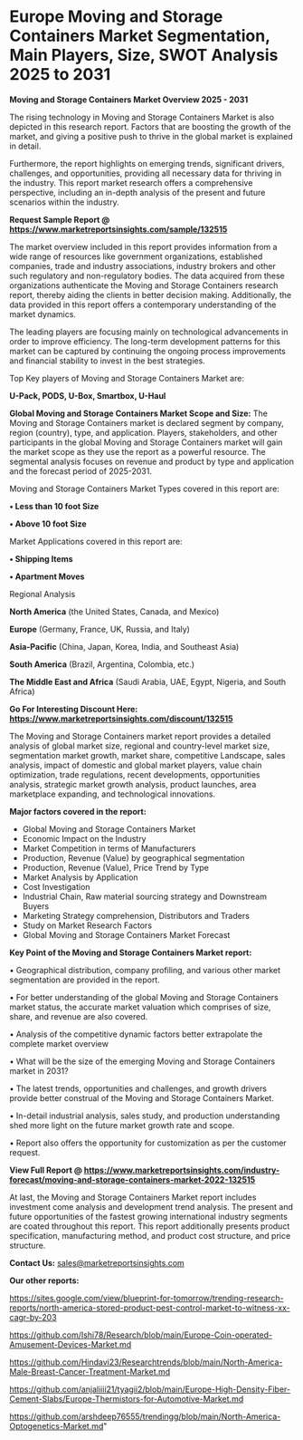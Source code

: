 # Europe Moving and Storage Containers Market Segmentation, Main Players, Size, SWOT Analysis 2025 to 2031

<Strong> Moving and Storage Containers Market Overview 2025 - 2031</strong>

The rising technology in Moving and Storage Containers Market is also depicted in this research report. Factors that are boosting the growth of the market, and giving a positive push to thrive in the global market is explained in detail.

Furthermore, the report highlights on emerging trends, significant drivers, challenges, and opportunities, providing all necessary data for thriving in the industry. This report market research offers a comprehensive perspective, including an in-depth analysis of the present and future scenarios within the industry.

<strong>Request Sample Report @ <a href=https://www.marketreportsinsights.com/sample/132515>https://www.marketreportsinsights.com/sample/132515</a></strong>

The market overview included in this report provides information from a wide range of resources like government organizations, established companies, trade and industry associations, industry brokers and other such regulatory and non-regulatory bodies. The data acquired from these organizations authenticate the Moving and Storage Containers research report, thereby aiding the clients in better decision making. Additionally, the data provided in this report offers a contemporary understanding of the market dynamics.

The leading players are focusing mainly on technological advancements in order to improve efficiency. The long-term development patterns for this market can be captured by continuing the ongoing process improvements and financial stability to invest in the best strategies.

Top Key players of Moving and Storage Containers Market are:

<strong>U-Pack, PODS, U-Box, Smartbox, U-Haul</strong>

<strong><b>Global Moving and Storage Containers Market Scope and Size:</b></strong>
The Moving and Storage Containers market is declared segment by company, region (country), type, and application. Players, stakeholders, and other participants in the global Moving and Storage Containers market will gain the market scope as they use the report as a powerful resource. The segmental analysis focuses on revenue and product by type and application and the forecast period of 2025-2031.

Moving and Storage Containers Market Types covered in this report are:

<strong>• Less than 10 foot Size

• Above 10 foot Size</strong>

Market Applications covered in this report are:

<strong>• Shipping Items

• Apartment Moves</strong> 

Regional Analysis

<strong>North America</strong> (the United States, Canada, and Mexico)

<strong>Europe</strong> (Germany, France, UK, Russia, and Italy)

<strong>Asia-Pacific</strong> (China, Japan, Korea, India, and Southeast Asia)

<strong>South America</strong> (Brazil, Argentina, Colombia, etc.)

<strong>The Middle East and Africa</strong> (Saudi Arabia, UAE, Egypt, Nigeria, and South Africa)

<strong>Go For Interesting Discount Here: <a href=https://www.marketreportsinsights.com/discount/132515>https://www.marketreportsinsights.com/discount/132515</a></strong>

The Moving and Storage Containers market report provides a detailed analysis of global market size, regional and country-level market size, segmentation market growth, market share, competitive Landscape, sales analysis, impact of domestic and global market players, value chain optimization, trade regulations, recent developments, opportunities analysis, strategic market growth analysis, product launches, area marketplace expanding, and technological innovations.

<strong><b>Major factors covered in the report:</b></strong>
<ul>
  <li>Global Moving and Storage Containers Market </li>
  <li>Economic Impact on the Industry</li>
  <li>Market Competition in terms of Manufacturers</li>
  <li>Production, Revenue (Value) by geographical segmentation</li>
  <li>Production, Revenue (Value), Price Trend by Type</li>
  <li>Market Analysis by Application</li>
  <li>Cost Investigation</li>
  <li>Industrial Chain, Raw material sourcing strategy and Downstream Buyers</li>
  <li>Marketing Strategy comprehension, Distributors and Traders</li>
  <li>Study on Market Research Factors</li>
  <li>Global Moving and Storage Containers Market Forecast</li>
</ul>

<strong><b>Key Point of the Moving and Storage Containers Market report:</b></strong>

• Geographical distribution, company profiling, and various other market segmentation are provided in the report.

• For better understanding of the global Moving and Storage Containers market status, the accurate market valuation which comprises of size, share, and revenue are also covered.

• Analysis of the competitive dynamic factors better extrapolate the complete market overview

• What will be the size of the emerging Moving and Storage Containers market in 2031?

• The latest trends, opportunities and challenges, and growth drivers provide better construal of the Moving and Storage Containers Market.

• In-detail industrial analysis, sales study, and production understanding shed more light on the future market growth rate and scope.

• Report also offers the opportunity for customization as per the customer request.

<strong><b>View Full Report @ <a href=https://www.marketreportsinsights.com/industry-forecast/moving-and-storage-containers-market-2022-132515>https://www.marketreportsinsights.com/industry-forecast/moving-and-storage-containers-market-2022-132515</a></b></strong>


At last, the Moving and Storage Containers Market report includes investment come analysis and development trend analysis. The present and future opportunities of the fastest growing international industry segments are coated throughout this report. This report additionally presents product specification, manufacturing method, and product cost structure, and price structure.

<strong>Contact Us:</strong>
sales@marketreportsinsights.com

<strong>Our other reports:</strong>

<a href=https://sites.google.com/view/blueprint-for-tomorrow/trending-research-reports/north-america-stored-product-pest-control-market-to-witness-xx-cagr-by-203>https://sites.google.com/view/blueprint-for-tomorrow/trending-research-reports/north-america-stored-product-pest-control-market-to-witness-xx-cagr-by-203</a>

<a href=https://github.com/Ishi78/Research/blob/main/Europe-Coin-operated-Amusement-Devices-Market.md>https://github.com/Ishi78/Research/blob/main/Europe-Coin-operated-Amusement-Devices-Market.md</a>

<a href=https://github.com/Hindavi23/Researchtrends/blob/main/North-America-Male-Breast-Cancer-Treatment-Market.md>https://github.com/Hindavi23/Researchtrends/blob/main/North-America-Male-Breast-Cancer-Treatment-Market.md</a>

<a href=https://github.com/anjaliiii21/tyagii2/blob/main/Europe-High-Density-Fiber-Cement-Slabs/Europe-Thermistors-for-Automotive-Market.md>https://github.com/anjaliiii21/tyagii2/blob/main/Europe-High-Density-Fiber-Cement-Slabs/Europe-Thermistors-for-Automotive-Market.md</a>

<a href=https://github.com/arshdeep76555/trendingg/blob/main/North-America-Optogenetics-Market.md>https://github.com/arshdeep76555/trendingg/blob/main/North-America-Optogenetics-Market.md</a>"
